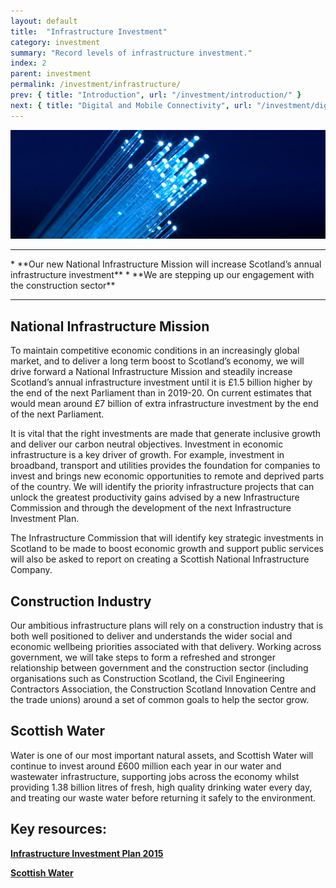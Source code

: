 ```yaml
---
layout: default
title:  "Infrastructure Investment"
category: investment
summary: "Record levels of infrastructure investment."
index: 2
parent: investment
permalink: /investment/infrastructure/
prev: { title: "Introduction", url: "/investment/introduction/" }
next: { title: "Digital and Mobile Connectivity", url: "/investment/digital-mobile-connectivity/" }
---
```


![Fibre optic cable](/assets/images/pageimages/investment1.jpg)

<hr>
* **Our new National Infrastructure Mission will increase Scotland’s annual infrastructure investment**
* **We are stepping up our engagement with the construction sector**

<hr>

## National Infrastructure Mission 

To maintain competitive economic conditions in an increasingly global market, and to deliver a long term boost to Scotland’s economy, we will drive forward a National Infrastructure Mission and steadily increase Scotland’s annual infrastructure investment until it is £1.5 billion higher by the end of the next Parliament than in 2019-20.  On current estimates that would mean around £7 billion of extra infrastructure investment by the end of the next Parliament. 

It is vital that the right investments are made that generate inclusive growth and deliver our carbon neutral objectives.  Investment in economic infrastructure is a key driver of growth. For example, investment in broadband, transport and utilities provides the foundation for companies to invest and brings new economic opportunities to remote and deprived parts of the country.  We will identify the priority infrastructure projects that can unlock the greatest productivity gains advised by a new Infrastructure Commission and through the development of the next Infrastructure Investment Plan. 

The Infrastructure Commission that will identify key strategic investments in Scotland to be made to boost economic growth and support public services will also be asked to report on creating a Scottish National Infrastructure Company.

## Construction Industry

Our ambitious infrastructure plans will rely on a construction industry that is both well positioned to deliver and understands the wider social and economic wellbeing priorities associated with that delivery. Working across government, we will take steps to form a refreshed and stronger relationship between government and the construction sector (including organisations such as Construction Scotland, the Civil Engineering Contractors Association, the Construction Scotland Innovation Centre and the trade unions) around a set of common goals to help the sector grow.

## Scottish Water

Water is one of our most important natural assets, and Scottish Water will continue to invest around £600 million each year in our water and wastewater infrastructure, supporting jobs across the economy whilst providing 1.38 billion litres of fresh, high quality drinking water every day, and treating our waste water before returning it safely to the environment.


## Key resources: 

**[Infrastructure Investment Plan 2015](https://beta.gov.scot/publications/infrastructure-investment-plan-2015/)** 

**[Scottish Water](https://www.scottishwater.co.uk/)**
 
